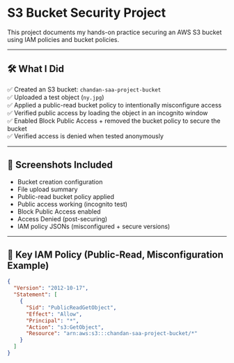 # S3 Bucket Security Project

This project documents my hands-on practice securing an AWS S3 bucket using IAM policies and bucket policies.

---

## 🛠️ What I Did

✅ Created an S3 bucket: `chandan-saa-project-bucket`  
✅ Uploaded a test object (`ny.jpg`)  
✅ Applied a public-read bucket policy to intentionally misconfigure access  
✅ Verified public access by loading the object in an incognito window  
✅ Enabled Block Public Access + removed the bucket policy to secure the bucket  
✅ Verified access is denied when tested anonymously

---

## 📸 Screenshots Included

- Bucket creation configuration  
- File upload summary  
- Public-read bucket policy applied  
- Public access working (incognito test)  
- Block Public Access enabled  
- Access Denied (post-securing)  
- IAM policy JSONs (misconfigured + secure versions)

---

## 🔐 Key IAM Policy (Public-Read, Misconfiguration Example)

```json
{
  "Version": "2012-10-17",
  "Statement": [
    {
      "Sid": "PublicReadGetObject",
      "Effect": "Allow",
      "Principal": "*",
      "Action": "s3:GetObject",
      "Resource": "arn:aws:s3:::chandan-saa-project-bucket/*"
    }
  ]
}
       



